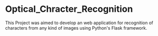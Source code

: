 # Optical_Chracter_Recognition
This Project was aimed to develop an web application for recognition of characters from any kind of images using Python's Flask framework.
